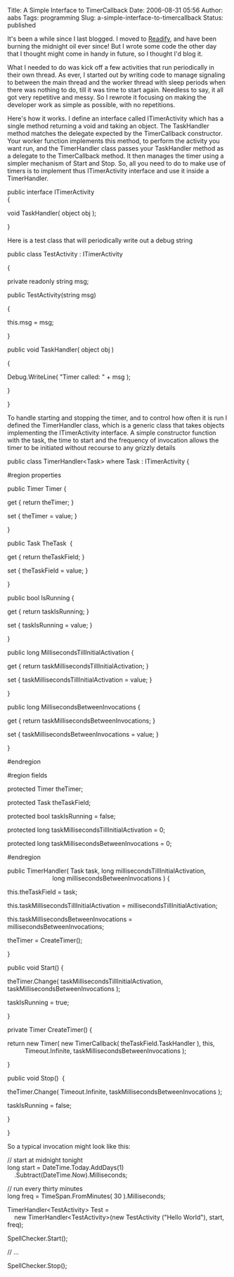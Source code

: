 Title: A Simple Interface to TimerCallback
Date: 2006-08-31 05:56
Author: aabs
Tags: programming
Slug: a-simple-interface-to-timercallback
Status: published

It's been a while since I last blogged. I moved to [Readify](http://www.readify.net), and have been burning the midnight oil ever since! But I wrote some code the other day that I thought might come in handy in future, so I thought I'd blog it.

What I needed to do was kick off a few activities that run periodically in their own thread. As ever, I started out by writing code to manage signaling to between the main thread and the worker thread with sleep periods when there was nothing to do, till it was time to start again. Needless to say, it all got very repetitive and messy. So I rewrote it focusing on making the developer work as simple as possible, with no repetitions.

Here's how it works. I define an interface called ITimerActivity which has a single method returning a void and taking an object. The TaskHandler method matches the delegate expected by the TimerCallback constructor. Your worker function implements this method, to perform the activity you want run, and the TimerHandler class passes your TaskHandler method as a delegate to the TimerCallback method. It then manages the timer using a simpler mechanism of Start and Stop. So, all you need to do to make use of timers is to implement thus ITimerActivity interface and use it inside a TimerHandler.

public interface ITimerActivity  
{

void TaskHandler( object obj );

}

Here is a test class that will periodically write out a debug string

public class TestActivity : ITimerActivity  

{

private readonly string msg;

public TestActivity(string msg)

{

this.msg = msg;

}

public void TaskHandler( object obj )

{

Debug.WriteLine( "Timer called: " + msg );

}

}

To handle starting and stopping the timer, and to control how often it is run I defined the TimerHandler class, which is a generic class that takes objects implementing the ITimerActivity interface. A simple constructor function with the task, the time to start and the frequency of invocation allows the timer to be initiated without recourse to any grizzly details

public class TimerHandler\<Task\> where Task : ITimerActivity {

\#region properties

public Timer Timer {

get { return theTimer; }

set { theTimer = value; }

}

public Task TheTask  {

get { return theTaskField; }

set { theTaskField = value; }

}

public bool IsRunning {

get { return taskIsRunning; }

set { taskIsRunning = value; }

}

public long MillisecondsTillInitialActivation {

get { return taskMillisecondsTillInitialActivation; }

set { taskMillisecondsTillInitialActivation = value; }

}

public long MillisecondsBetweenInvocations {

get { return taskMillisecondsBetweenInvocations; }

set { taskMillisecondsBetweenInvocations = value; }

}

\#endregion  

\#region fields

protected Timer theTimer;

protected Task theTaskField;

protected bool taskIsRunning = false;

protected long taskMillisecondsTillInitialActivation = 0;

protected long taskMillisecondsBetweenInvocations = 0;

\#endregion  

public TimerHandler( Task task, long millisecondsTillInitialActivation,  
                          long millisecondsBetweenInvocations ) {

this.theTaskField = task;

this.taskMillisecondsTillInitialActivation = millisecondsTillInitialActivation;

this.taskMillisecondsBetweenInvocations = millisecondsBetweenInvocations;

theTimer = CreateTimer();

}

public void Start() {

theTimer.Change( taskMillisecondsTillInitialActivation, taskMillisecondsBetweenInvocations );

taskIsRunning = true;

}

private Timer CreateTimer() {

return new Timer( new TimerCallback( theTaskField.TaskHandler ), this,  
          Timeout.Infinite, taskMillisecondsBetweenInvocations );

}

public void Stop()  {

theTimer.Change( Timeout.Infinite, taskMillisecondsBetweenInvocations );

taskIsRunning = false;

}

}

So a typical invocation might look like this:

// start at midnight tonight  
long start = DateTime.Today.AddDays(1)  
    .Subtract(DateTime.Now).Milliseconds;

// run every thirty minutes  
long freq = TimeSpan.FromMinutes( 30 ).Milliseconds;

TimerHandler\<TestActivity\> Test =  
    new TimerHandler\<TestActivity\>(new TestActivity ("Hello World"), start, freq);

SpellChecker.Start();

// ...

SpellChecker.Stop();  
